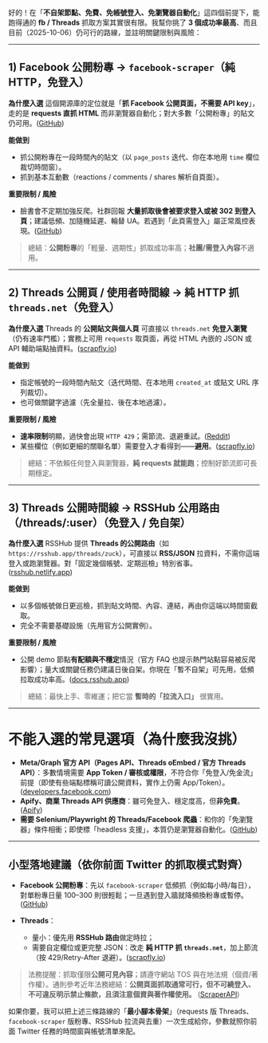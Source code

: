 
好的！在「**不自架節點、免費、免帳號登入、免瀏覽器自動化**」這四個前提下，能跑得通的 **fb / Threads** 抓取方案其實很有限。我幫你挑了 **3 個成功率最高**、而且目前（2025-10-06）仍可行的路線，並註明關鍵限制與風險：

---

## 1) Facebook 公開粉專 → `facebook-scraper`（純 HTTP，免登入）

**為什麼入選**
這個開源庫的定位就是「**抓 Facebook 公開頁面，不需要 API key**」，走的是 **requests 直抓 HTML** 而非瀏覽器自動化；對大多數「公開粉專」的貼文仍可用。([GitHub][1])

**能做到**

* 抓公開粉專在一段時間內的貼文（以 `page_posts` 迭代、你在本地用 `time` 欄位裁切時間窗）。
* 抓到基本互動數（reactions / comments / shares 解析自頁面）。

**重要限制 / 風險**

* 臉書會不定期加強反爬。社群回報 **大量抓取後會被要求登入或被 302 到登入頁**；建議低頻、加隨機延遲、輪替 UA。若遇到「此頁需登入」屬正常風控表現。([GitHub][2])

> 總結：**公開粉專**的「輕量、週期性」抓取成功率高；**社團/需登入內容**不適用。

---

## 2) Threads 公開頁 / 使用者時間線 → **純 HTTP 抓 `threads.net`**（免登入）

**為什麼入選**
Threads 的 **公開貼文與個人頁** 可直接以 `threads.net` **免登入瀏覽**（仍有速率門檻）；實務上可用 `requests` 取頁面，再從 HTML 內嵌的 JSON 或 API 輔助端點抽資料。([scrapfly.io][3])

**能做到**

* 指定帳號的一段時間內貼文（迭代時間、在本地用 `created_at` 或貼文 URL 序列裁切）。
* 也可做關鍵字過濾（先全量拉、後在本地過濾）。

**重要限制 / 風險**

* **速率限制**明顯，過快會出現 `HTTP 429`；需節流、退避重試。([Reddit][4])
* 某些欄位（例如更細的關聯名單）需要登入才看得到——**避用**。([scrapfly.io][3])

> 總結：不依賴任何登入與瀏覽器，**純 requests 就能跑**；控制好節流即可長期穩定。

---

## 3) Threads 公開時間線 → **RSSHub 公用路由（/threads/:user）**（免登入 / 免自架）

**為什麼入選**
RSSHub 提供 **Threads 的公開路由**（如 `https://rsshub.app/threads/zuck`），可直接以 **RSS/JSON** 拉資料，不需你這端登入或跑瀏覽器。對「固定幾個帳號、定期巡檢」特別省事。([rsshub.netlify.app][5])

**能做到**

* 以多個帳號做日更巡檢，抓到貼文時間、內容、連結，再由你這端以時間窗截取。
* 完全不需要基礎設施（先用官方公開實例）。

**重要限制 / 風險**

* 公開 demo 節點**有配額與不穩定**情況（官方 FAQ 也提示熱門站點容易被反爬影響）；量大或關鍵任務仍建議日後自架。你現在「暫不自架」可先用，低頻拉取成功率高。([docs.rsshub.app][6])

> 總結：最快上手、零維運；把它當 **暫時的「拉流入口」** 很實用。

---

# 不能入選的常見選項（為什麼我沒挑）

* **Meta/Graph 官方 API（Pages API、Threads oEmbed / 官方 Threads API）**：多數情境需要 **App Token / 審核或權限**，不符合你「免登入/免金流」前提（即使有些端點標稱可讀公開資料，實作上仍需 App/Token）。([developers.facebook.com][7])
* **Apify、商業 Threads API 供應商**：雖可免登入、穩定度高，但**非免費**。([Apify][8])
* **需要 Selenium/Playwright 的 Threads/Facebook 爬蟲**：和你的「免瀏覽器」條件相衝；即使標「headless 支援」，本質仍是瀏覽器自動化。([GitHub][9])

---

## 小型落地建議（依你前面 Twitter 的抓取模式對齊）

* **Facebook 公開粉專**：先以 `facebook-scraper` 低頻抓（例如每小時/每日），對單粉專日量 100–300 則很輕鬆；一旦遇到登入牆就降頻換粉專或暫停。([GitHub][1])
* **Threads**：

  * 量小：優先用 **RSSHub 路由**做定時拉；
  * 需要自定欄位或更完整 JSON：改走 **純 HTTP 抓 `threads.net`**，加上節流（按 429/Retry-After 退避）。([scrapfly.io][3])

> 法務提醒：抓取僅限**公開可見內容**；請遵守網站 TOS 與在地法規（個資/著作權）。通則參考近年法務總結：**公開頁面抓取通常可行，但不可繞登入、不可違反明示禁止條款，且須注意個資與著作權使用。** ([ScraperAPI][10])

如果你要，我可以把上述三條路線的「**最小腳本骨架**」（requests 版 Threads、`facebook-scraper` 版粉專、RSSHub 拉流與去重）一次生成給你，參數就照你前面 Twitter 任務的時間窗與帳號清單來配。

[1]: https://github.com/kevinzg/facebook-scraper?utm_source=chatgpt.com "kevinzg/facebook-scraper: Scrape Facebook public pages ..."
[2]: https://github.com/kevinzg/facebook-scraper/discussions/647?utm_source=chatgpt.com "Scraping without logging in + proxies #647"
[3]: https://scrapfly.io/blog/posts/how-to-scrape-threads?utm_source=chatgpt.com "How to scrape Threads by Meta using Python (2025 Update)"
[4]: https://www.reddit.com/r/ThreadsApp/comments/1e2y5jv/threads_web_rate_limit/?utm_source=chatgpt.com "Threads Web rate limit : r/ThreadsApp"
[5]: https://rsshub.netlify.app/routes/social-media?utm_source=chatgpt.com "social-media"
[6]: https://docs.rsshub.app/guide/faqs?utm_source=chatgpt.com "FAQs"
[7]: https://developers.facebook.com/docs/pages-api/overview/?utm_source=chatgpt.com "Overview - Facebook Pages API - Meta for Developers"
[8]: https://apify.com/curious_coder/threads-scraper?utm_source=chatgpt.com "Meta threads scraper"
[9]: https://github.com/Zeeshanahmad4/Threads-Scraper "GitHub - Zeeshanahmad4/Threads-Scraper: A Social media scraper for threads.net , The scraper allows you to collect various information about threads and users on Threads."
[10]: https://www.scraperapi.com/web-scraping/is-web-scraping-legal/?utm_source=chatgpt.com "Is Web Scraping Legal? The Complete Guide for 2025"
